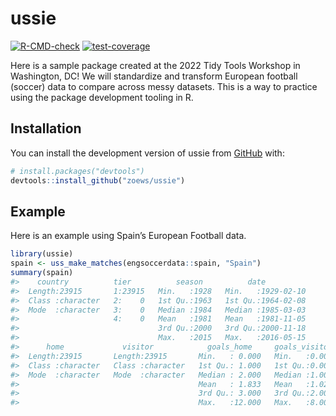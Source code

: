 
<!-- README.md is generated from README.Rmd. Please edit that file -->

# ussie

<!-- badges: start -->

[![R-CMD-check](https://github.com/zoews/ussie/actions/workflows/R-CMD-check.yaml/badge.svg)](https://github.com/zoews/ussie/actions/workflows/R-CMD-check.yaml)
[![test-coverage](https://github.com/zoews/ussie/actions/workflows/test-coverage.yaml/badge.svg)](https://github.com/zoews/ussie/actions/workflows/test-coverage.yaml)
<!-- badges: end -->

Here is a sample package created at the 2022 Tidy Tools Workshop in
Washington, DC! We will standardize and transform European football
(soccer) data to compare across messy datasets. This is a way to
practice using the package development tooling in R.

## Installation

You can install the development version of ussie from
[GitHub](https://github.com/) with:

``` r
# install.packages("devtools")
devtools::install_github("zoews/ussie")
```

## Example

Here is an example using Spain’s European Football data.

``` r
library(ussie)
spain <- uss_make_matches(engsoccerdata::spain, "Spain")
summary(spain)
#>    country          tier          season          date           
#>  Length:23915       1:23915   Min.   :1928   Min.   :1929-02-10  
#>  Class :character   2:    0   1st Qu.:1963   1st Qu.:1964-02-08  
#>  Mode  :character   3:    0   Median :1984   Median :1985-03-03  
#>                     4:    0   Mean   :1981   Mean   :1981-11-05  
#>                               3rd Qu.:2000   3rd Qu.:2000-11-18  
#>                               Max.   :2015   Max.   :2016-05-15  
#>      home             visitor            goals_home     goals_visitor  
#>  Length:23915       Length:23915       Min.   : 0.000   Min.   :0.000  
#>  Class :character   Class :character   1st Qu.: 1.000   1st Qu.:0.000  
#>  Mode  :character   Mode  :character   Median : 2.000   Median :1.000  
#>                                        Mean   : 1.833   Mean   :1.028  
#>                                        3rd Qu.: 3.000   3rd Qu.:2.000  
#>                                        Max.   :12.000   Max.   :8.000
```
